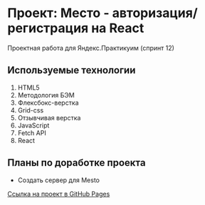 # Проект: Место - авторизация/регистрация на React
Проектная работа для Яндекс.Практикуим (спринт 12)

## Используемые технологии
1. HTML5
2. Методология БЭМ
3. Флексбокс-верстка
4. Grid-css
5. Отзывчивая верстка
6. JavaScript
7. Fetch API
8. React

## Планы по доработке проекта
* Создать сервер для Mesto

[Ссылка на проект в GitHub Pages](https://ivkrylova.github.io/react-mesto-auth/)
